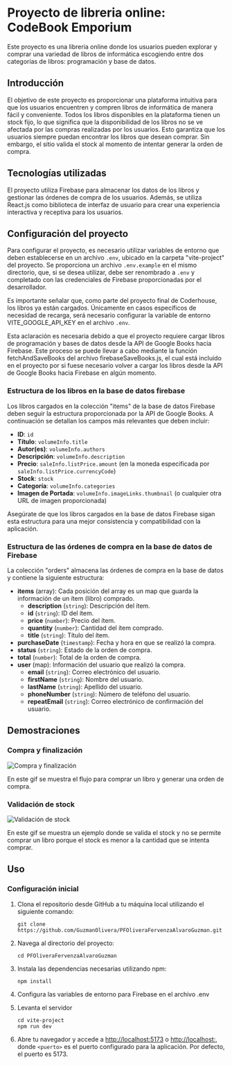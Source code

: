 # Proyecto de libreria online: CodeBook Emporium

Este proyecto es una libreria online donde los usuarios pueden explorar y comprar una variedad de libros de informática escogiendo entre dos categorías de libros: programación y base de datos. 

## Introducción

El objetivo de este proyecto es proporcionar una plataforma intuitiva para que los usuarios encuentren y compren libros de informática de manera fácil y conveniente. Todos los libros disponibles en la plataforma tienen un stock fijo, lo que significa que la disponibilidad de los libros no se ve afectada por las compras realizadas por los usuarios. Esto garantiza que los usuarios siempre puedan encontrar los libros que desean comprar. Sin embargo, el sitio valida el stock al momento de intentar generar la orden de compra.

## Tecnologías utilizadas

El proyecto utiliza Firebase para almacenar los datos de los libros y gestionar las órdenes de compra de los usuarios. Además, se utiliza React.js como biblioteca de interfaz de usuario para crear una experiencia interactiva y receptiva para los usuarios.

## Configuración del proyecto

Para configurar el proyecto, es necesario utilizar variables de entorno que deben establecerse en un archivo `.env`, ubicado en la carpeta "vite-project" del proyecto. Se proporciona un archivo `.env.example` en el mismo directorio, que, si se desea utilizar, debe ser renombrado a `.env` y completado con las credenciales de Firebase proporcionadas por el desarrollador.

Es importante señalar que, como parte del proyecto final de Coderhouse, los libros ya están cargados. Únicamente en casos específicos de necesidad de recarga, será necesario configurar la variable de entorno VITE_GOOGLE_API_KEY en el archivo `.env`.

Esta aclaración es necesaria debido a que el proyecto requiere cargar libros de programación y bases de datos desde la API de Google Books hacia Firebase. Este proceso se puede llevar a cabo mediante la función fetchAndSaveBooks del archivo firebaseSaveBooks.js, el cual está incluido en el proyecto por si fuese necesario volver a cargar los libros desde la API de Google Books hacia Firebase en algún momento. 

### Estructura de los libros en la base de datos firebase

Los libros cargados en la colección "items" de la base de datos Firebase deben seguir la estructura proporcionada por la API de Google Books. A continuación se detallan los campos más relevantes que deben incluir:

- **ID**: `id`
- **Título**: `volumeInfo.title`
- **Autor(es)**: `volumeInfo.authors`
- **Descripción**: `volumeInfo.description`
- **Precio**: `saleInfo.listPrice.amount` (en la moneda especificada por `saleInfo.listPrice.currencyCode`)
- **Stock**: `stock`
- **Categoría**: `volumeInfo.categories`
- **Imagen de Portada**: `volumeInfo.imageLinks.thumbnail` (o cualquier otra URL de imagen proporcionada)

Asegúrate de que los libros cargados en la base de datos Firebase sigan esta estructura para una mejor consistencia y compatibilidad con la aplicación.

### Estructura de las órdenes de compra en la base de datos de Firebase

La colección "orders" almacena las órdenes de compra en la base de datos y contiene la siguiente estructura:

- **items** (array): Cada posición del array es un map que guarda la información de un ítem (libro) comprado.
  - **description** (`string`): Descripción del ítem.
  - **id** (`string`): ID del ítem.
  - **price** (`number`): Precio del ítem.
  - **quantity** (`number`): Cantidad del ítem comprado.
  - **title** (`string`): Título del ítem.
- **purchaseDate** (`timestamp`): Fecha y hora en que se realizó la compra.
- **status** (`string`): Estado de la orden de compra.
- **total** (`number`): Total de la orden de compra.
- **user** (map): Información del usuario que realizó la compra.
  - **email** (`string`): Correo electrónico del usuario.
  - **firstName** (`string`): Nombre del usuario.
  - **lastName** (`string`): Apellido del usuario.
  - **phoneNumber** (`string`): Número de teléfono del usuario.
  - **repeatEmail** (`string`): Correo electrónico de confirmación del usuario.

## Demostraciones

### Compra y finalización

![Compra y finalización](Codebook_PF1.gif)

En este gif se muestra el flujo para comprar un libro y generar una orden de compra.

### Validación de stock

![Validación de stock](Codebook_PF2.gif)

En este gif se muestra un ejemplo donde se valida el stock y no se permite comprar un libro porque el stock es menor a la cantidad que se intenta comprar.

## Uso

### Configuración inicial

1. Clona el repositorio desde GitHub a tu máquina local utilizando el siguiente comando:
    ```
    git clone https://github.com/GuzmanOlivera/PFOliveraFervenzaAlvaroGuzman.git
    ```

2. Navega al directorio del proyecto:
    ```
    cd PFOliveraFervenzaAlvaroGuzman
    ```

3. Instala las dependencias necesarias utilizando npm:
    ```
    npm install
    ```

4. Configura las variables de entorno para Firebase en el archivo .env

5. Levanta el servidor
    ```
    cd vite-project
    npm run dev
    ```

6. Abre tu navegador y accede a [http://localhost:5173](http://localhost:5173) o [http://localhost:<puerto>](http://localhost:<puerto>), donde `<puerto>` es el puerto configurado para la aplicación. Por defecto, el puerto es 5173.



